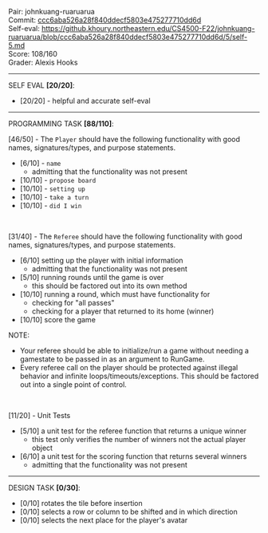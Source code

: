 Pair: johnkuang-ruaruarua \
Commit: [ccc6aba526a28f840ddecf5803e475277710dd6d](https://github.khoury.northeastern.edu/CS4500-F22/johnkuang-ruaruarua/tree/ccc6aba526a28f840ddecf5803e475277710dd6d) \
Self-eval: https://github.khoury.northeastern.edu/CS4500-F22/johnkuang-ruaruarua/blob/ccc6aba526a28f840ddecf5803e475277710dd6d/5/self-5.md \
Score: 108/160 \
Grader: Alexis Hooks

<hr>

SELF EVAL **[20/20]**:

- [20/20] - helpful and accurate self-eval

<hr>

PROGRAMMING TASK **[88/110]**:

[46/50] - The `Player` should have the following functionality with good names, signatures/types, and purpose statements.

- [6/10] - `name`
  - admitting that the functionality was not present
- [10/10] - `propose board`
- [10/10] - `setting up`
- [10/10] - `take a turn`
- [10/10] - `did I win`

<br>

[31/40] - The `Referee` should have the following functionality with good names, signatures/types, and purpose statements.

- [6/10] setting up the player with initial information
   - admitting that the functionality was not present 
- [5/10] running rounds until the game is over
  - this should be factored out into its own method
- [10/10] running a round, which must have functionality for
  - checking for "all passes"
  - checking for a player that returned to its home (winner)
- [10/10] score the game

NOTE: 
* Your referee should be able to initialize/run a game without needing a gamestate to be passed in as an argument to RunGame.
* Every referee call on the player should be protected against illegal behavior and infinite loops/timeouts/exceptions. This should be factored out into a single point of control.

<br>

[11/20] - Unit Tests

- [5/10] a unit test for the referee function that returns a unique winner
  - this test only verifies the number of winners not the actual player object
- [6/10] a unit test for the scoring function that returns several winners
   - admitting that the functionality was not present 


<hr>

DESIGN TASK **[0/30]**:

- [0/10] rotates the tile before insertion
- [0/10] selects a row or column to be shifted and in which direction
- [0/10] selects the next place for the player's avatar
